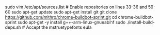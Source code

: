 sudo vim /etc/apt/sources.list # Enable repositories on lines 33-36 and 59-60
sudo apt-get update
sudo apt-get install git
git clone https://github.com/mithro/chrome-buildbot-sprint.git
cd chrome-buildbot-sprint
sudo apt-get -y install g++-arm-linux-gnueabihf
sudo ./install-build-deps.sh # Accept the mstruetypefonts eula
